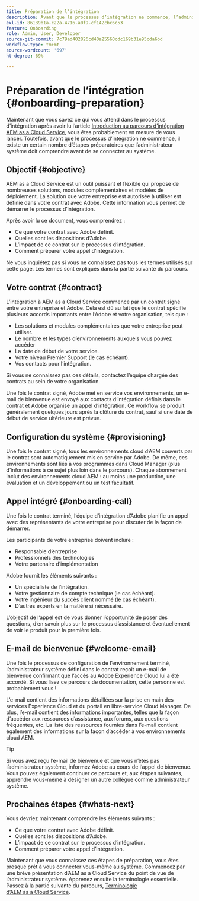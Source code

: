 ```yaml
---
title: Préparation de l’intégration
description: Avant que le processus d’intégration ne commence, l’administrateur système doit comprendre un certain nombre d’étapes préparatoires avant de se connecter au système.
exl-id: 86139b1a-c22a-4716-a0f9-cf142cbc6c53
feature: Onboarding
role: Admin, User, Developer
source-git-commit: 7c79ad402826cd40a25560cdc169b31e95cda6bd
workflow-type: tm+mt
source-wordcount: '697'
ht-degree: 69%

---
```


# Préparation de l’intégration {#onboarding-preparation}

Maintenant que vous savez ce qui vous attend dans le processus d’intégration après avoir lu l’article [Introduction au parcours d’intégration AEM as a Cloud Service](overview.md), vous êtes probablement en mesure de vous lancer. Toutefois, avant que le processus d’intégration ne commence, il existe un certain nombre d’étapes préparatoires que l’administrateur système doit comprendre avant de se connecter au système.

## Objectif {#objective}

AEM as a Cloud Service est un outil puissant et flexible qui propose de nombreuses solutions, modules complémentaires et modèles de déploiement. La solution que votre entreprise est autorisée à utiliser est définie dans votre contrat avec Adobe. Cette information vous permet de démarrer le processus d’intégration.

Après avoir lu ce document, vous comprendrez :

* Ce que votre contrat avec Adobe définit.
* Quelles sont les dispositions d’Adobe.
* L’impact de ce contrat sur le processus d’intégration.
* Comment préparer votre appel d’intégration.

Ne vous inquiétez pas si vous ne connaissez pas tous les termes utilisés sur cette page. Les termes sont expliqués dans la partie suivante du parcours.

<!-- REMOVED VIDEO AS PER CQDOC-23130. VIDEO NEEDS TO BE RECREATED/UPDATED
## Video {#video}

This video summarizes the onboarding process laid out in this journey and is intended as an option overview. All topics in the video are presented in detail within the journey.

>[!VIDEO](https://video.tv.adobe.com/v/3431499/?captions=fre_fr&quality=12&learn=on)

-->

## Votre contrat {#contract}

L’intégration à AEM as a Cloud Service commence par un contrat signé entre votre entreprise et Adobe. Cela est dû au fait que le contrat spécifie plusieurs accords importants entre l’Adobe et votre organisation, tels que :

* Les solutions et modules complémentaires que votre entreprise peut utiliser.
* Le nombre et les types d’environnements auxquels vous pouvez accéder
* La date de début de votre service.
* Votre niveau Premier Support (le cas échéant).
* Vos contacts pour l’intégration.

Si vous ne connaissez pas ces détails, contactez l’équipe chargée des contrats au sein de votre organisation.

Une fois le contrat signé, Adobe met en service vos environnements, un e-mail de bienvenue est envoyé aux contacts d’intégration définis dans le contrat et Adobe organise un appel d’intégration. Ce workflow se produit généralement quelques jours après la clôture du contrat, sauf si une date de début de service ultérieure est prévue.

## Configuration du système {#provisioning}

Une fois le contrat signé, tous les environnements cloud d’AEM couverts par le contrat sont automatiquement mis en service par Adobe. De même, ces environnements sont liés à vos programmes dans Cloud Manager (plus d’informations à ce sujet plus loin dans le parcours). Chaque abonnement inclut des environnements cloud AEM : au moins une production, une évaluation et un développement ou un test facultatif.

## Appel intégré {#onboarding-call}

Une fois le contrat terminé, l’équipe d’intégration d’Adobe planifie un appel avec des représentants de votre entreprise pour discuter de la façon de démarrer.

Les participants de votre entreprise doivent inclure :

* Responsable d’entreprise
* Professionnels des technologies
* Votre partenaire d’implémentation

Adobe fournit les éléments suivants :

* Un spécialiste de l’intégration.
* Votre gestionnaire de compte technique (le cas échéant).
* Votre ingénieur du succès client nommé (le cas échéant).
* D’autres experts en la matière si nécessaire.

L’objectif de l’appel est de vous donner l’opportunité de poser des questions, d’en savoir plus sur le processus d’assistance et éventuellement de voir le produit pour la première fois.

## E-mail de bienvenue {#welcome-email}

Une fois le processus de configuration de l’environnement terminé, l’administrateur système défini dans le contrat reçoit un e-mail de bienvenue confirmant que l’accès au Adobe Experience Cloud lui a été accordé. Si vous lisez ce parcours de documentation, cette personne est probablement vous !

L’e-mail contient des informations détaillées sur la prise en main des services Experience Cloud et du portail en libre-service Cloud Manager. De plus, l’e-mail contient des informations importantes, telles que la façon d’accéder aux ressources d’assistance, aux forums, aux questions fréquentes, etc. La liste des ressources fournies dans l’e-mail contient également des informations sur la façon d’accéder à vos environnements cloud AEM.

>[!TIP]
>
>Si vous avez reçu l’e-mail de bienvenue et que vous n’êtes pas l’administrateur système, informez Adobe au cours de l’appel de bienvenue. Vous pouvez également continuer ce parcours et, aux étapes suivantes, apprendre vous-même à désigner un autre collègue comme administrateur système.

## Prochaines étapes {#whats-next}

Vous devriez maintenant comprendre les éléments suivants :

* Ce que votre contrat avec Adobe définit.
* Quelles sont les dispositions d’Adobe.
* L’impact de ce contrat sur le processus d’intégration.
* Comment préparer votre appel d’intégration.

Maintenant que vous connaissez ces étapes de préparation, vous êtes presque prêt à vous connecter vous-même au système. Commencez par une brève présentation d’AEM as a Cloud Service du point de vue de l’administrateur système. Apprenez ensuite la terminologie essentielle. Passez à la partie suivante du parcours, [Terminologie d’AEM as a Cloud Service](terminology.md).
